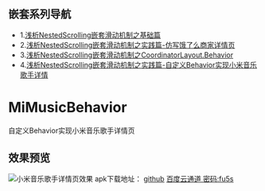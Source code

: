 ## 嵌套系列导航
+ 1.[浅析NestedScrolling嵌套滑动机制之基础篇](https://juejin.im/post/5ede31496fb9a047a226a44a)
+ 2.[浅析NestedScrolling嵌套滑动机制之实践篇-仿写饿了么商家详情页](https://juejin.im/post/5ede323de51d45786973d238)
+ 3.[浅析NestedScrolling嵌套滑动机制之CoordinatorLayout.Behavior](https://juejin.im/post/5ede39ebe51d45788a6d6ee8)
+ 4.[浅析NestedScrolling嵌套滑动机制之实践篇-自定义Behavior实现小米音乐歌手详情](https://juejin.im/post/5ede3b0a51882542e723015d)

# MiMusicBehavior
自定义Behavior实现小米音乐歌手详情页
## 效果预览
![小米音乐歌手详情页效果](https://gitee.com/pgm250/blog_img_bed/raw/master/nestedScrolling/%E5%B0%8F%E7%B1%B3%E9%9F%B3%E4%B9%90%E6%AD%8C%E6%89%8B%E8%AF%A6%E6%83%85%E9%A1%B5.gif)
apk下载地址：
[github](https://raw.githubusercontent.com/pengguanming/MiMusicBehavior/master/app/release/app-release.apk)
[百度云通道 密码:fu5s](https://pan.baidu.com/s/1nQVb0YDEjDBVZlSU2KK9ag)
